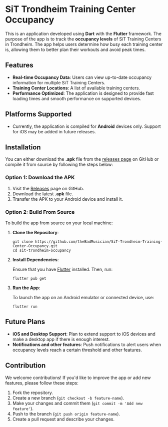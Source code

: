 # SiT Trondheim Training Center Occupancy

This is an application developed using **Dart** with the **Flutter** framework. The purpose of the app is to track the **occupancy levels** of SiT Training Centers in Trondheim. The app helps users determine how busy each training center is, allowing them to better plan their workouts and avoid peak times.

## Features

- **Real-time Occupancy Data**: Users can view up-to-date occupancy information for multiple SiT Training Centers.
- **Training Center Locations**: A list of available training centers.
- **Performance Optimized**: The application is designed to provide fast loading times and smooth performance on supported devices.

## Platforms Supported

- Currently, the application is compiled for **Android** devices only. Support for iOS may be added in future releases.

## Installation

You can either download the **.apk** file from the [releases page](https://github.com/theBadMusician/SiT-Trondheim-Training-Center-Occupancy/releases) on GitHub or compile it from source by following the steps below:

### Option 1: Download the APK
1. Visit the [Releases](https://github.com/theBadMusician/SiT-Trondheim-Training-Center-Occupancy/releases) page on GitHub.
2. Download the latest **.apk** file.
3. Transfer the APK to your Android device and install it.

### Option 2: Build From Source

To build the app from source on your local machine:

1. **Clone the Repository**:

    ```
    git clone https://github.com/theBadMusician/SiT-Trondheim-Training-Center-Occupancy.git
    cd sit-trondheim-occupancy
    ```

2. **Install Dependencies**:
   
    Ensure that you have [Flutter](https://flutter.dev/docs/get-started/install) installed. Then, run:
    
    ```
    flutter pub get
    ```

3. **Run the App**:
    
    To launch the app on an Android emulator or connected device, use:
    
    ```
    flutter run
    ```

## Future Plans

- **iOS and Desktop Support**: Plan to extend support to iOS devices and make a desktop app if there is enough interest.
- **Notifications and other features**: Push notifications to alert users when occupancy levels reach a certain threshold and other features.

## Contribution

We welcome contributions! If you'd like to improve the app or add new features, please follow these steps:

1. Fork the repository.
2. Create a new branch (`git checkout -b feature-name`).
3. Make your changes and commit them (`git commit -m 'Add new feature'`).
4. Push to the branch (`git push origin feature-name`).
5. Create a pull request and describe your changes.

